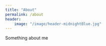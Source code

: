 ```yaml
---
title: "About"
permalink: /about
header:
	image: "/image/header-midnightBlue.jpg"
---
```


Something about me